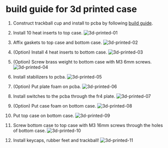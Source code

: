 # build guide for 3d printed case
1. Construct trackball cup and install to pcba by following [build guide](https://github.com/bbrfkr/dynamis-keyboard/blob/main/trackball-cup/BUILD.md).

1. Install 10 heat inserts to top case.
    ![3d-printed-01](https://github.com/bbrfkr/dynamis-keyboard/blob/images/images/3d-printed-01.jpg?raw=true)

1. Affix gaskets to top case and bottom case.
    ![3d-printed-02](https://github.com/bbrfkr/dynamis-keyboard/blob/images/images/3d-printed-02.jpg?raw=true)

1. (Option) Install 4 heat inserts to bottom case.
    ![3d-printed-03](https://github.com/bbrfkr/dynamis-keyboard/blob/images/images/3d-printed-03.jpg?raw=true)

1. (Option) Screw brass weight to bottom case with M3 6mm screws.
    ![3d-printed-04](https://github.com/bbrfkr/dynamis-keyboard/blob/images/images/3d-printed-04.jpg?raw=true)

1. Install stabilizers to pcba.
    ![3d-printed-05](https://github.com/bbrfkr/dynamis-keyboard/blob/images/images/3d-printed-05.jpg?raw=true)

1. (Option) Put plate foam on pcba.
    ![3d-printed-06](https://github.com/bbrfkr/dynamis-keyboard/blob/images/images/3d-printed-06.jpg?raw=true)

1. Install switches to the pcba through the fr4 plate.
    ![3d-printed-07](https://github.com/bbrfkr/dynamis-keyboard/blob/images/images/3d-printed-07.jpg?raw=true)

1. (Option) Put case foam on bottom case.
    ![3d-printed-08](https://github.com/bbrfkr/dynamis-keyboard/blob/images/images/3d-printed-08.jpg?raw=true)

1. Put top case on bottom case.
    ![3d-printed-09](https://github.com/bbrfkr/dynamis-keyboard/blob/images/images/3d-printed-09.jpg?raw=true)

1. Screw bottom case to top case with M3 16mm screws through the holes of bottom case.
    ![3d-printed-10](https://github.com/bbrfkr/dynamis-keyboard/blob/images/images/3d-printed-10.jpg?raw=true)

1. Install keycaps, rubber feet and trackball!
    ![3d-printed-11](https://github.com/bbrfkr/dynamis-keyboard/blob/images/images/3d-printed-11.jpg?raw=true)
